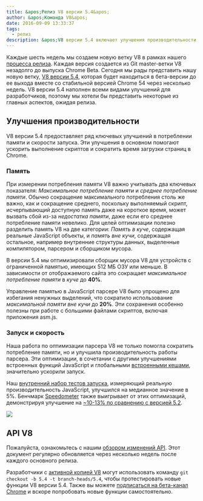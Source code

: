 ```yaml
---
title: &apos;Релиз V8 версии 5.4&apos;
author: &apos;Команда V8&apos;
date: 2016-09-09 13:33:37
tags:
  - релиз
description: &apos;V8 версии 5.4 включает улучшения производительности и сокращение потребления памяти.&apos;
---
```

Каждые шесть недель мы создаем новую ветку V8 в рамках нашего [процесса релиза](/docs/release-process). Каждая версия создается из Git master-ветки V8 незадолго до выпуска Chrome Beta. Сегодня мы рады представить нашу новую ветку, [V8 версии 5.4](https://chromium.googlesource.com/v8/v8.git/+log/branch-heads/5.4), которая будет находиться в бета-версии до ее выхода вместе со стабильной версией Chrome 54 через несколько недель. V8 версии 5.4 наполнен всеми видами улучшений для разработчиков, поэтому мы хотели бы представить некоторые из главных аспектов, ожидая релиза.

<!--truncate-->
## Улучшения производительности

V8 версии 5.4 предоставляет ряд ключевых улучшений в потреблении памяти и скорости запуска. Эти улучшения в основном помогают ускорить выполнение скриптов и сократить время загрузки страниц в Chrome.

### Память

При измерении потребления памяти V8 важно учитывать два ключевых показателя: _Максимальное потребление памяти_ и _среднее потребление памяти_. Обычно сокращение максимального потребления столь же важно, как и сокращение среднего, поскольку выполняемый скрипт, исчерпывающий доступную память даже на короткое время, может вызвать сбой из-за _недостатка памяти_, даже если его среднее потребление памяти невелико. Для целей оптимизации полезно разделить память V8 на две категории: _Память в куче_, содержащая реальные JavaScript объекты, и _память вне кучи_, содержащая остальное, например внутренние структуры данных, выделенные компилятором, парсером и сборщиком мусора.

В версии 5.4 мы оптимизировали сборщик мусора V8 для устройств с ограниченной памятью, имеющих 512 МБ ОЗУ или меньше. В зависимости от отображаемого сайта это сокращает _максимальное потребление памяти_ в _куче_ до **40%**.

Управление памятью в JavaScript парсере V8 было упрощено для избегания ненужных выделений, что сократило использование _максимальной памяти вне кучи_ до **20%**. Эти сохранения особенно полезны при работе с большими файлами скриптов, включая приложения asm.js.

### Запуск и скорость

Наша работа по оптимизации парсера V8 не только помогла сократить потребление памяти, но и улучшила производительность работы парсера. Эти оптимизации, в сочетании с другими улучшениями встроенных функций JavaScript и глобальными [встроенными кешами](https://en.wikipedia.org/wiki/Inline_caching), значительно ускорили запуск.

Наш [внутренний набор тестов запуска](https://www.youtube.com/watch?v=xCx4uC7mn6Y), измеряющий реальную производительность JavaScript, улучшился на медианное значение в 5%. Бенчмарк [Speedometer](http://browserbench.org/Speedometer/) также выигрывает от этих оптимизаций, демонстрируя улучшение на [~10-13% по сравнению с версией 5.2](https://chromeperf.appspot.com/report?sid=f5414b72e864ffaa4fd4291fa74bf3fd7708118ba534187d36113d8af5772c86&start_rev=393766&end_rev=416239).

![](/_img/v8-release-54/speedometer.png)

## API V8

Пожалуйста, ознакомьтесь с нашим [обзором изменений API](https://docs.google.com/document/d/1g8JFi8T_oAE_7uAri7Njtig7fKaPDfotU6huOa1alds/edit). Этот документ регулярно обновляется через несколько недель после каждого основного релиза.

Разработчики с [активной копией V8](/docs/source-code#using-git) могут использовать команду `git checkout -b 5.4 -t branch-heads/5.4`, чтобы протестировать новые функции V8 версии 5.4. Также вы можете [подписаться на бета-канал Chrome](https://www.google.com/chrome/browser/beta.html) и вскоре попробовать новые функции самостоятельно.
